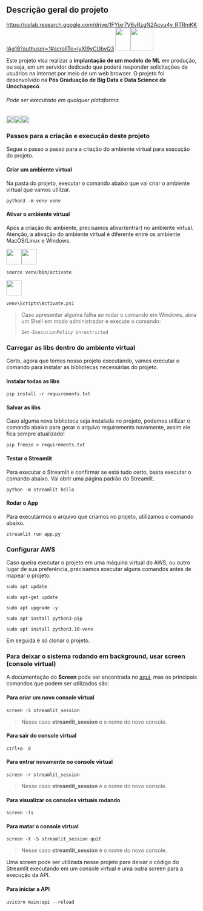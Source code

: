 ## Descrição geral do projeto
https://colab.research.google.com/drive/1FYixr7V6vRzgN2Acvu4y_RTRmKKIAg18?authuser=1#scrollTo=IyXI9yCUbvQ3
<img src="https://cdn.jsdelivr.net/gh/devicons/devicon@latest/icons/python/python-original-wordmark.svg" width="40" height="60" /><img src="https://cdn.jsdelivr.net/gh/devicons/devicon@latest/icons/streamlit/streamlit-plain-wordmark.svg" width="60" height="60" />
               
Este projeto visa realizar a **implantação de um modelo de ML** em produção, ou seja, em um servidor dedicado que poderá responder solicitações de usuários na internet por meio de um web browser. O projeto foi desenvolvido na **Pós Graduação de Big Data e Data Science da Unochapecó**.

###### Pode ser executado em qualquer plataforma.
<img src="https://cdn.jsdelivr.net/gh/devicons/devicon@latest/icons/linux/linux-original.svg" width="20" height="20"/><img src="https://cdn.jsdelivr.net/gh/devicons/devicon@latest/icons/apple/apple-original.svg" width="20" height="20"/><img src="https://cdn.jsdelivr.net/gh/devicons/devicon@latest/icons/windows11/windows11-original.svg" width="20" height="20"/>

### Passos para a criação e execução deste projeto

Segue o passo a passo para a criação do ambiente virtual para execução do projeto.

#### Criar um ambiente virtual
Na pasta do projeto, executar o comando abaixo que vai criar o ambiente virtual que vamos utilizar.
          
```commandline
python3 -m venv venv
```

#### Ativar o ambiente virtual
Após a criação do ambiente, precisamos ativar(entrar) no ambiente virtual. Atenção, a ativação do ambiente virtual é diferente entre os ambiente MacOS/Linux e Windows.

<img src="https://cdn.jsdelivr.net/gh/devicons/devicon@latest/icons/linux/linux-original.svg" width="40" height="40"/><img src="https://cdn.jsdelivr.net/gh/devicons/devicon@latest/icons/apple/apple-original.svg" width="40" height="40"/>

```commandline
source venv/bin/activate
```

<img src="https://cdn.jsdelivr.net/gh/devicons/devicon@latest/icons/windows11/windows11-original.svg" width="40" height="40"/>

```commandline
venv\Scripts\Activate.ps1
```

> Caso apresentar alguma falha ao rodar o comando em Windows, abra um Shell em modo administrador e execute o comando:
> ```commandline
> Set-ExecutionPolicy Unrestricted
> ```


### Carregar as libs dentro do ambiente virtual
Certo, agora que temos nosso projeto executando, vamos executar o comando para instalar as bibliotecas necessárias do projeto.

#### Instalar todas as libs
```commandline
pip install -r requirements.txt
```

#### Salvar as libs
Caso alguma nova biblioteca seja instalada no projeto, podemos utilizar o comando abaixo para gerar o arquivo requirements novamente, assim ele fica sempre atualizado!
```commandline
pip freeze > requirements.txt
```

#### Testar o Streamlit
Para executar o Streamlit e confirmar se está tudo certo, basta executar o comando abaixo. Vai abrir uma página padrão do Streamlit.
```commandline
python -m streamlit hello
```

#### Rodar o App
Para executarmos o arquivo que criamos no projeto, utilizamos o comando abaixo.
```commandline
streamlit run app.py
```

### Configurar AWS
Caso queira executar o projeto em uma máquina virtual do AWS, ou outro lugar de sua preferência, precisamos executar alguns comandos antes de mapear o projeto.

```commandline
sudo apt update
```

```commandline
sudo apt-get update
```

```commandline
sudo apt upgrade -y
```

```commandline
sudo apt install python3-pip
```

```commandline
sudo apt install python3.10-venv
```

Em seguida é só clonar o projeto.

### Para deixar o sistema rodando em background, usar screen (console virtual)

A documentação do **Screen** pode ser encontrada no [aqui](https://www.gnu.org/software/screen/manual/screen.html), mas os principais comandos que podem ser utilizados são:

#### Para criar um novo console virtual
```commandline
screen -S streamlit_session
```
> Nesse caso **streamlit_session** é o nome do novo console.

#### Para sair do console virtual
```commandline
ctrl+a  d
```

#### Para entrar novamente no console virtual
```commandline
screen -r streamlit_session
```
> Nesse caso **streamlit_session** é o nome do novo console.

#### Para visualizar os consoles virtuais rodando
```commandline
screen -ls
```

#### Para matar o console virtual
```commandline
screen -X -S streamlit_session quit
```
> Nesse caso **streamlit_session** é o nome do novo console.

Uma screen pode ser utilizada nesse projeto para deixar o código do Streamlit executando em um console virtual e uma outra screen para a execução da API.

#### Para iniciar a API
```commandline
uvicorn main:api --reload
```
